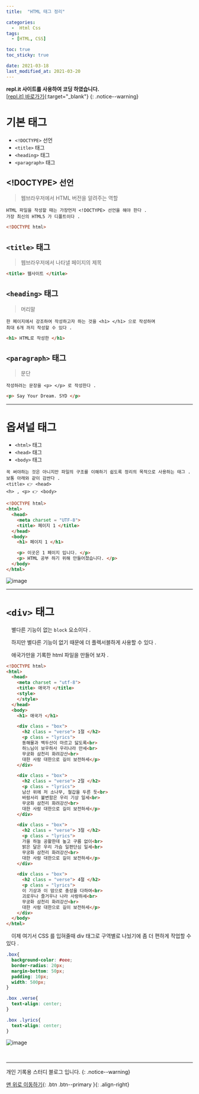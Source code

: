 ```yaml
---
title:  "HTML 태그 정리" 

categories:
  -  Html Css
tags:
  - [HTML, CSS]

toc: true
toc_sticky: true

date: 2021-03-18
last_modified_at: 2021-03-20
---
```

**repl.it 사이트를 사용하여 코딩 하였습니다.**   
[[repl.it] 바로가기](https://replit.com/){:target="_blank"}
{: .notice--warning}

# 기본 태그

- `<!DOCTYPE>` 선언
- `<title>` 태그
- `<heading>` 태그
- `<paragraph>` 태그

## <!DOCTYPE> 선언

> 웹브라우저에서 HTML 버전을 알려주는 역할

```
HTML 파일을 작성할 때는 가장먼저 <!DOCTYPE> 선언을 해야 한다 .   
가장 최신의 HTML5 가 디폴트이다 .
```
```html
<!DOCTYPE html>
```

## `<title>` 태그

> 웹브라우저에서 나타낼 페이지의 제목

```html
<title> 웹사이트 </title> 
```

## `<heading>` 태그

> 머리말

```
한 페이지에서 강조하여 작성하고자 하는 것을 <h1> </h1> 으로 작성하며
최대 6개 까지 작성할 수 있다 .
```
```html
<h1> HTML로 작성한 </h1>
```

## `<paragraph>` 태그

> 문단

```
작성하려는 문장을 <p> </p> 로 작성한다 .
```
```html
<p> Say Your Dream. SYD </p>
```

***

# 옵셔널 태그

- `<html>` 태그
- `<head>` 태그
- `<body>` 태그

```
꼭 써야하는 것은 아니지만 파일의 구조를 이해하기 쉽도록 정리의 목적으로 사용하는 태그 .
보통 아래와 같이 감싼다 .
<title> 👉 <head>
<h> , <p> 👉 <body> 
```
```html
<!DOCTYPE html>
<html>
  <head>
    <meta charset = "UTF-8">
    <title> 페이지 1 </title> 
  </head>
  <body>
    <h1> 페이지 1 </h1>

    <p> 이곳은 1 페이지 입니다. </p>
    <p> HTML 공부 하기 위해 만들어졌습니다. </p>
  </body>
</html>
```

![image](https://user-images.githubusercontent.com/50429028/111626202-11e61b00-8831-11eb-8313-9a85f206c40a.png)

***

# `<div>` 태그

　별다른 기능이 없는 `block` 요소이다 .

　하지만 별다른 기능이 없기 때문에 더 플렉서블하게 사용할 수 있다 .

　애국가만을 기록한 html 파일을 만들어 보자 .
```html
<!DOCTYPE html>
<html>
  <head>
    <meta charset = "utf-8">
    <title> 애국가 </title>
    <style>
    </style>
  </head>
  <body>
    <h1> 애국가 </h1>

    <div class = "box">
      <h2 class = "verse"> 1절 </h2>
      <p class = "lyrics">
      동해물과 백두산이 마르고 닳도록<br>
      하느님이 보우하사 우리나라 만세<br>
      무궁화 삼천리 화려강산<br>
      대한 사람 대한으로 길이 보전하세</p>
    </div>

    <div class = "box">
      <h2 class = "verse"> 2절 </h2>
      <p class = "lyrics">
      남산 위에 저 소나무, 철갑을 두른 듯<br>
      바람서리 불변함은 우리 기상 일세<br>
      무궁화 삼천리 화려강산<br>
      대한 사람 대한으로 길이 보전하세</p>
    </div>

    <div class = "box">
      <h2 class = "verse"> 3절 </h2>
      <p class = "lyrics">
      가을 하늘 공활한데 높고 구름 없이<br>
      밝은 달은 우리 가슴 일편단심 일세<br>
      무궁화 삼천리 화려강산<br>
      대한 사람 대한으로 길이 보전하세</p>
    </div>

    <div class = "box">
      <h2 class = "verse"> 4절 </h2>
      <p class = "lyrics">
      이 기상과 이 맘으로 충성을 다하여<br>
      괴로우나 즐거우나 나라 사랑하세<br>
      무궁화 삼천리 화려강산<br>
      대한 사람 대한으로 길이 보전하세</p>
    </div>
  </body>
</html>
```

　이제 여기서 CSS 를 입혀줄때 div 태그로 구역별로 나눴기에 좀 더 편하게 작업할 수 있다 .

```css
.box{
  background-color: #eee;
  border-radius: 20px;
  margin-bottom: 50px;
  padding: 10px;
  width: 500px;
}

.box .verse{
  text-align: center;
}

.box .lyrics{
  text-align: center;
}
```

![image](https://user-images.githubusercontent.com/50429028/111862069-25f75d00-8996-11eb-9a33-3d3dde080545.png)

<br>

***

개인 기록용 스터디 블로그 입니다.
{: .notice--warning}

[맨 위로 이동하기](#){: .btn .btn--primary }{: .align-right}